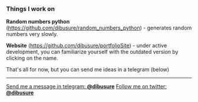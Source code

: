 ### Things I work on

**Random numbers python** (https://github.com/dibusure/random_numbers_python) - generates random numbers very slowly.

**Website** (https://github.com/dibusure/portfolioSite) - under active development, you can familiarize yourself with the outdated version by clicking on the name. 


That's all for now, but you can send me ideas in a telegram (below)


---

[Send me a message in telegram: **@dibusure**](https://t.me/dibusure)
[Follow me on twitter: **@dibusure**](https://twitter.com/dibusure)
<!--The idea for the design of this README file was borrowed from xPaw-->
